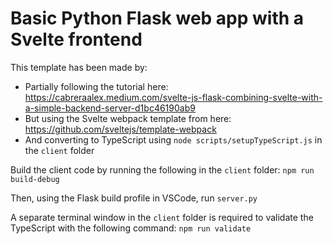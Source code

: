 # Basic Python Flask web app with a Svelte frontend

This template has been made by:
* Partially following the tutorial here: https://cabreraalex.medium.com/svelte-js-flask-combining-svelte-with-a-simple-backend-server-d1bc46190ab9
* But using the Svelte webpack template from here: https://github.com/sveltejs/template-webpack
* And converting to TypeScript using `node scripts/setupTypeScript.js` in the `client` folder

Build the client code by running the following in the `client` folder:
```npm run build-debug```

Then, using the Flask build profile in VSCode, run `server.py`

A separate terminal window in the `client` folder is required to validate the TypeScript with the following command:
```npm run validate```

